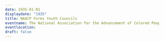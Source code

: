 ```yaml
---
date: 1935-01-01
displaydate: "1935"
title: NAACP Forms Youth Councils
eventname: The National Association for the Advancement of Colored People (NAACP) forms youth council at various local branches. 
eventlocation: 
draft: false
---
```

